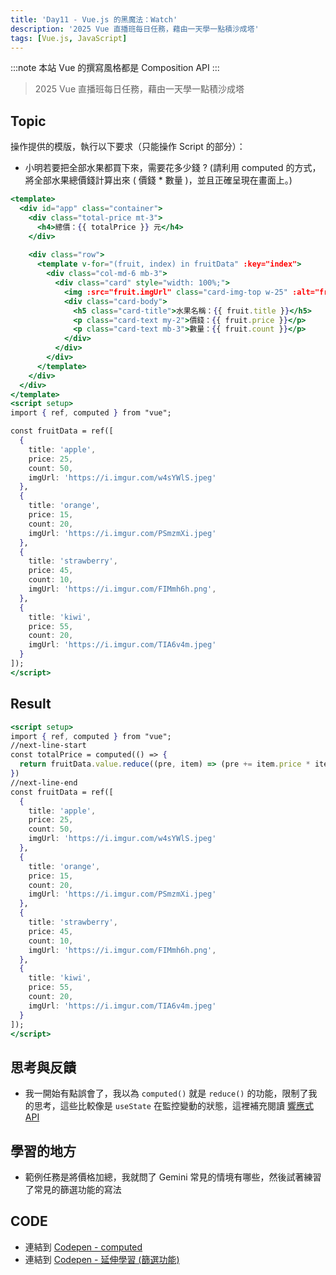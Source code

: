 ```yaml
---
title: 'Day11 - Vue.js 的黑魔法：Watch'
description: '2025 Vue 直播班每日任務，藉由一天學一點積沙成塔'
tags: [Vue.js, JavaScript]
---
```

:::note
本站 Vue 的撰寫風格都是 Composition API
:::

> 2025 Vue 直播班每日任務，藉由一天學一點積沙成塔

## Topic
操作提供的模版，執行以下要求（只能操作 Script 的部分）：
- 小明若要把全部水果都買下來，需要花多少錢 ?
  (請利用 computed 的方式，將全部水果總價錢計算出來 ( 價錢 * 數量 )，並且正確呈現在畫面上。)

```jsx
<template>
  <div id="app" class="container">
    <div class="total-price mt-3">
      <h4>總價：{{ totalPrice }} 元</h4>
    </div>
    
    <div class="row">
      <template v-for="(fruit, index) in fruitData" :key="index">
        <div class="col-md-6 mb-3">
          <div class="card" style="width: 100%;">
            <img :src="fruit.imgUrl" class="card-img-top w-25" :alt="fruit.title">
            <div class="card-body">
              <h5 class="card-title">水果名稱：{{ fruit.title }}</h5>
              <p class="card-text my-2">價錢：{{ fruit.price }}</p>
              <p class="card-text mb-3">數量：{{ fruit.count }}</p>
            </div>
          </div>
        </div>
      </template>
    </div>
  </div>
</template>
<script setup>
import { ref, computed } from "vue";

const fruitData = ref([
  {
    title: 'apple',
    price: 25,
    count: 50,
    imgUrl: 'https://i.imgur.com/w4sYWlS.jpeg'
  },
  {
    title: 'orange',
    price: 15,
    count: 20,
    imgUrl: 'https://i.imgur.com/PSmzmXi.jpeg'
  },
  {
    title: 'strawberry',
    price: 45,
    count: 10,
    imgUrl: 'https://i.imgur.com/FIMmh6h.png',
  },
  {
    title: 'kiwi',
    price: 55,
    count: 20,
    imgUrl: 'https://i.imgur.com/TIA6v4m.jpeg'
  }
]);
</script>
```

## Result
```jsx
<script setup>
import { ref, computed } from "vue";
//next-line-start
const totalPrice = computed(() => {
  return fruitData.value.reduce((pre, item) => (pre += item.price * item.count),0)  
})
//next-line-end
const fruitData = ref([
  {
    title: 'apple',
    price: 25,
    count: 50,
    imgUrl: 'https://i.imgur.com/w4sYWlS.jpeg'
  },
  {
    title: 'orange',
    price: 15,
    count: 20,
    imgUrl: 'https://i.imgur.com/PSmzmXi.jpeg'
  },
  {
    title: 'strawberry',
    price: 45,
    count: 10,
    imgUrl: 'https://i.imgur.com/FIMmh6h.png',
  },
  {
    title: 'kiwi',
    price: 55,
    count: 20,
    imgUrl: 'https://i.imgur.com/TIA6v4m.jpeg'
  }
]);
</script>
```

## 思考與反饋
- 我一開始有點誤會了，我以為 `computed()` 就是 `reduce()` 的功能，限制了我的思考，這些比較像是 `useState` 在監控變動的狀態，這裡補充閱讀 [響應式 API](../Vue/reactive-api.md)

## 學習的地方
- 範例任務是將價格加總，我就問了 Gemini 常見的情境有哪些，然後試著練習了常見的篩選功能的寫法


## CODE
- 連結到 [Codepen - computed](https://codepen.io/CloveTseng1026/pen/azvYgom)
- 連結到 [Codepen - 延伸學習 (篩選功能)](https://codepen.io/CloveTseng1026/pen/ogjqrzo)